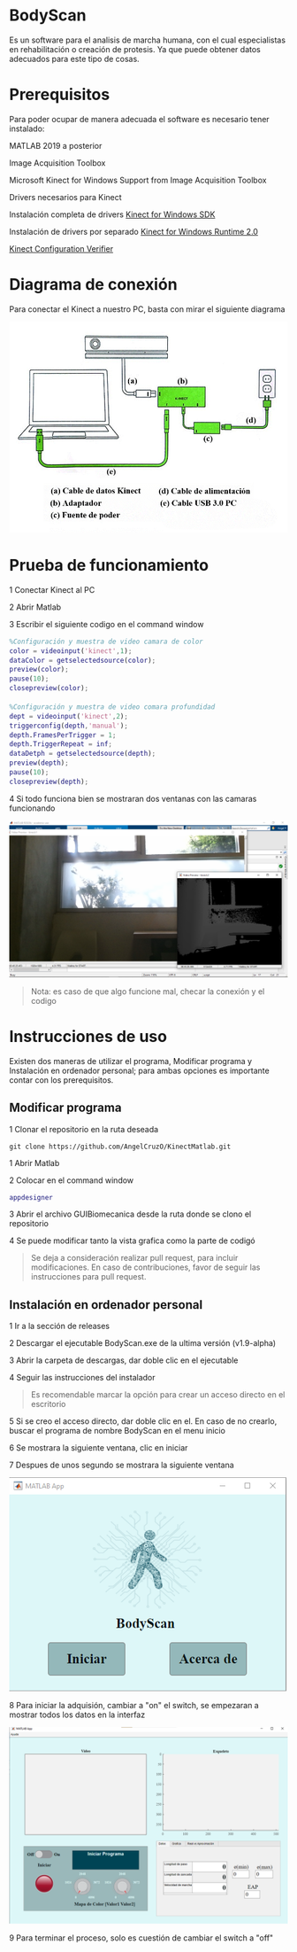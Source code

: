 # BodyScan
Es un software para el analisis de marcha humana, con el cual especialistas en rehabilitación o creación de protesis. Ya que puede obtener datos adecuados para este tipo de cosas.

# Prerequisitos
Para poder ocupar de manera adecuada el software es necesario tener instalado:

MATLAB 2019 a posterior

Image Acquisition Toolbox

Microsoft Kinect for Windows Support from Image Acquisition Toolbox

Drivers necesarios para Kinect

Instalación completa de drivers
[Kinect for Windows SDK](https://www.microsoft.com/en-us/download/details.aspx?id=44561)

Instalación de drivers por separado
[Kinect for Windows Runtime 2.0](https://www.microsoft.com/en-us/download/confirmation.aspx?id=44559)

[Kinect Configuration Verifier](https://go.microsoft.com/fwlink/p/?LinkID=513889)

# Diagrama de conexión
Para conectar el Kinect a nuestro PC, basta con mirar el siguiente diagrama

![conexion](images/conexion.png)

# Prueba de funcionamiento

1 Conectar Kinect al PC

2 Abrir Matlab

3 Escribir el siguiente codigo en el command window
```matlab
%Configuración y muestra de video camara de color
color = videoinput('kinect',1);
dataColor = getselectedsource(color);
preview(color);
pause(10);
closepreview(color);

%Configuración y muestra de video comara profundidad
dept = videoinput('kinect',2);
triggerconfig(depth,'manual');
depth.FramesPerTrigger = 1;
depth.TriggerRepeat = inf;
dataDetph = getselectedsource(depth);
preview(depth);
pause(10);
closepreview(depth);
```

4 Si todo funciona bien se mostraran dos ventanas con las camaras funcionando

![Camaras](images/camaras.png)

> Nota: es caso de que algo funcione mal, checar la conexión y el codigo

# Instrucciones de uso
Existen dos maneras de utilizar el programa, Modificar programa y Instalación en ordenador personal; para ambas opciones es importante contar con los prerequisitos.

## Modificar programa

1 Clonar el repositorio en la ruta deseada

```
git clone https://github.com/AngelCruzO/KinectMatlab.git
```

1 Abrir Matlab

2 Colocar en el command window
```matlab 
appdesigner
```

3 Abrir el archivo GUIBiomecanica desde la ruta donde se clono el repositorio

4 Se puede modificar tanto la vista grafica como la parte de codigó

> Se deja a consideración realizar pull request, para incluir modificaciones. En caso de contribuciones, favor de seguir las instrucciones para pull request.

## Instalación en ordenador personal

1 Ir a la sección de releases

2 Descargar el ejecutable BodyScan.exe de la ultima versión (v1.9-alpha)

3 Abrir la carpeta de descargas, dar doble clic en el ejecutable

4 Seguir las instrucciones del instalador

> Es recomendable marcar la opción para crear un acceso directo en el escritorio

5 Si se creo el acceso directo, dar doble clic en el. En caso de no crearlo, buscar el programa de nombre BodyScan en el menu inicio

6 Se mostrara la siguiente ventana, clic en iniciar

7 Despues de unos segundo se mostrara la siguiente ventana

![inicio](images/inicio.png)

8 Para iniciar la adquisión, cambiar a "on" el switch, se empezaran a mostrar todos los datos en la interfaz

![principal](images/principal.png)

9 Para terminar el proceso, solo es cuestión de cambiar el switch a "off"